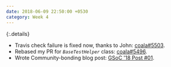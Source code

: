 ```yaml
---
date: 2018-06-09 22:50:00 +0530
category: Week 4
---
```


{:.details}
- Travis check failure is fixed now, thanks to John: [coala#5503](https://github.com/coala/coala/pull/5503).
- Rebased my PR for _`BaseTestHelper`_ class: [coala#5496](https://github.com/coala/coala/pull/5496).
- Wrote Community-bonding blog post: [GSoC '18 Post #01](http://www.meetsangamcse.me/community-bonding/).
